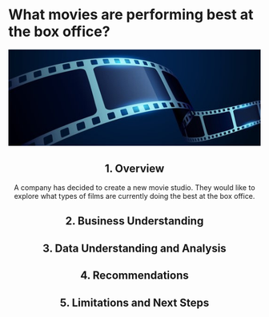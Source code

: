 
# What movies are performing best at the box office?

<center><img src="./images/Header.jpg" 
    Width="1000">

## 1. Overview
A company has decided to create a new movie studio. They would like to explore what types of films are currently doing the best at the box office. 

## 2. Business Understanding

## 3. Data Understanding and Analysis

## 4. Recommendations

## 5. Limitations and Next Steps